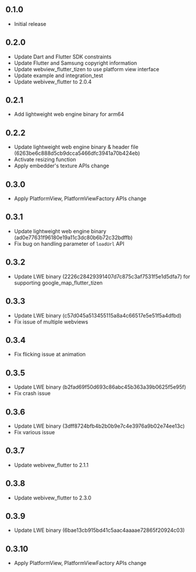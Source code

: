 ## 0.1.0

* Initial release

## 0.2.0
* Update Dart and Flutter SDK constraints
* Update Flutter and Samsung copyright information
* Update webview_flutter_tizen to use platform view interface
* Update example and integration_test
* Update webivew_flutter to 2.0.4

## 0.2.1
* Add lightweight web engine binary for arm64

## 0.2.2
* Update lightweight web engine binary & header file (6263be6c888d5cb9dcca5466dfc3941a70b424eb)
* Activate resizing function
* Apply embedder's texture APIs change

## 0.3.0
* Apply PlatformView, PlatformViewFactory APIs change

## 0.3.1
* Update lightweight web engine binary (ad0e77631f96180e19a11c3dc80b6b72c32bdffb)
* Fix bug on handling parameter of `loadUrl` API

## 0.3.2
* Update LWE binary (2226c28429391407d7c875c3af7531f5e1d5dfa7) for supporting google_map_flutter_tizen

## 0.3.3
* Update LWE binary (c57d045a513455115a8a4c66517e5e51f5a4dfbd)
* Fix issue of multiple webviews

## 0.3.4
* Fix flicking issue at animation

## 0.3.5
* Update LWE binary (b2fad69f50d693c86abc45b363a39b0625f5e95f)
* Fix crash issue

## 0.3.6
* Update LWE binary (3dff8724bfb4b2b0b9e7c4e3976a9b02e74ee13c)
* Fix various issue

## 0.3.7
* Update webivew_flutter to 2.1.1

## 0.3.8
* Update webivew_flutter to 2.3.0

## 0.3.9
* Update LWE binary (6bae13cb915bd41c5aac4aaaae72865f20924c03)

## 0.3.10
* Apply PlatformView, PlatformViewFactory APIs change
